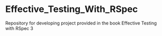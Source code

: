 # Effective_Testing_With_RSpec
Repository for developing project provided in the book Effective Testing with RSpec 3
